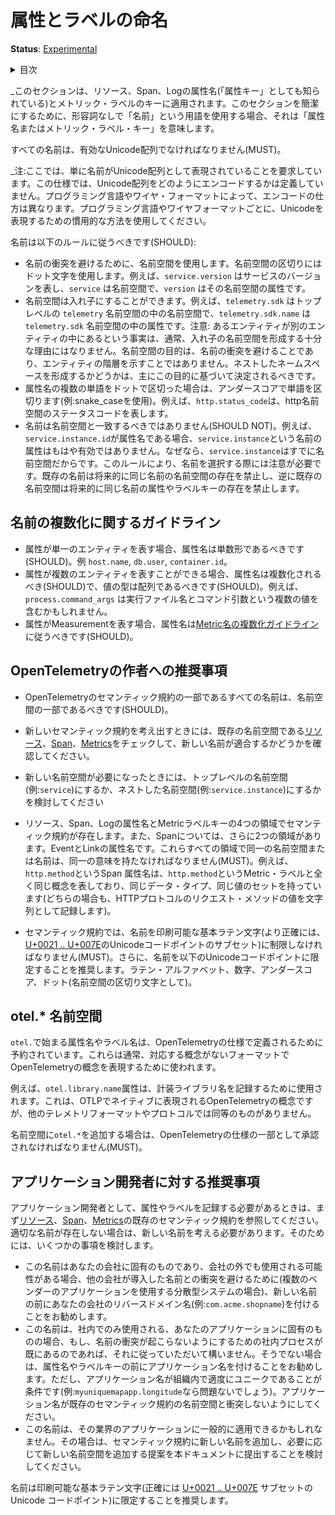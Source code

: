 <!--
# Attribute and Label Naming
-->

# 属性とラベルの命名

<!--
**Status**: [Experimental](../document-status.md)
-->

**Status**: [Experimental](../document-status.md)

<details>
<summary>
目次
</summary>


<!--
- [Name Pluralization Guidelines](#name-pluralization-guidelines)
- [Recommendations for OpenTelemetry Authors](#recommendations-for-opentelemetry-authors)
- [Recommendations for Application Developers](#recommendations-for-application-developers)
-->

- [名前の複数化に関するガイドライン](#名前の複数化に関するガイドライン)
- [Recommendations for OpenTelemetry Authors](#recommendations-for-opentelemetry-authors)
- [Recommendations for Application Developers](#recommendations-for-application-developers)


</details>

<!--
_This section applies to Resource, Span and Log attribute names (also known as
the "attribute keys") and to keys of Metric labels. For brevity within this
section when we use the term "name" without an adjective it is implied to mean
"attribute name or metric label key"._
-->

_このセクションは、リソース、Span、Logの属性名(「属性キー」としても知られている)とメトリック・ラベルのキーに適用されます。このセクションを簡潔にするために、形容詞なしで「名前」という用語を使用する場合、それは「属性名またはメトリック・ラベル・キー」を意味します。

<!--
Every name MUST be a valid Unicode sequence.
-->

すべての名前は、有効なUnicode配列でなければなりません(MUST)。

<!--
_Note: we merely require that the names are represented as Unicode sequences.
This specification does not define how exactly the Unicode sequences are
encoded. The encoding can vary from one programming language to another and from
one wire format to another. Use the idiomatic way to represent Unicode in the
particular programming language or wire format._
-->

_注:ここでは、単に名前がUnicode配列として表現されていることを要求しています。この仕様では、Unicode配列をどのようにエンコードするかは定義していません。プログラミング言語やワイヤ・フォーマットによって、エンコードの仕方は異なります。プログラミング言語やワイヤフォーマットごとに、Unicodeを表現するための慣用的な方法を使用してください。

<!--
Names SHOULD follow these rules:
-->

名前は以下のルールに従うべきです(SHOULD):

<!--
- Use namespacing to avoid name clashes. Delimit the namespaces using a dot
  character. For example `service.version` denotes the service version where
  `service` is the namespace and `version` is an attribute in that namespace.
- Namespaces can be nested. For example `telemetry.sdk` is a namespace inside
  top-level `telemetry` namespace and `telemetry.sdk.name` is an attribute
  inside `telemetry.sdk` namespace.
  Note: the fact that an entity is located within another entity is typically
  not a sufficient reason for forming nested namespaces. The purpose of a
  namespace is to avoid name clashes, not to indicate entity hierarchies. This
  purpose should primarily drive the decision about forming nested namespaces.
- For each multi-word dot-delimited component of the attribute name separate the
  words by underscores (i.e. use snake_case). For example `http.status_code`
  denotes the status code in the http namespace.
- Names SHOULD NOT coincide with namespaces. For example if
  `service.instance.id` is an attribute name then it is no longer valid to have
  an attribute named `service.instance` because `service.instance` is already a
  namespace. Because of this rule be careful when choosing names: every existing
  name prohibits existence of an equally named namespace in the future, and vice
  versa: any existing namespace prohibits existence of an equally named
  attribute or label key in the future.
-->

- 名前の衝突を避けるために、名前空間を使用します。名前空間の区切りにはドット文字を使用します。例えば、`service.version` はサービスのバージョンを表し、`service` は名前空間で、`version` はその名前空間の属性です。
- 名前空間は入れ子にすることができます。例えば、`telemetry.sdk` はトップレベルの `telemetry` 名前空間の中の名前空間で、`telemetry.sdk.name` は `telemetry.sdk` 名前空間の中の属性です。注意: あるエンティティが別のエンティティの中にあるという事実は、通常、入れ子の名前空間を形成する十分な理由にはなりません。名前空間の目的は、名前の衝突を避けることであり、エンティティの階層を示すことではありません。ネストしたネームスペースを形成するかどうかは、主にこの目的に基づいて決定されるべきです。
- 属性名の複数の単語をドットで区切った場合は、アンダースコアで単語を区切ります(例:snake_caseを使用)。例えば、`http.status_code`は、http名前空間のステータスコードを表します。
- 名前は名前空間と一致するべきではありません(SHOULD NOT)。例えば、`service.instance.id`が属性名である場合、`service.instance`という名前の属性はもはや有効ではありません。なぜなら、`service.instance`はすでに名前空間だからです。このルールにより、名前を選択する際には注意が必要です。既存の名前は将来的に同じ名前の名前空間の存在を禁止し、逆に既存の名前空間は将来的に同じ名前の属性やラベルキーの存在を禁止します。

<!--
## Name Pluralization guidelines
-->

## 名前の複数化に関するガイドライン

<!--
- When an attribute represents a single entity, the attribute name SHOULD be singular.
  Examples: `host.name`, `db.user`, `container.id`.
- When attribute can represent multiple entities, the attribute name SHOULD be pluralized
  and the value type SHOULD be an array. E.g. `process.command_args` might include multiple
  values: the executable name and command arguments.
- When an attribute represents a measurement,
  [Metric Name Pluralization Guidelines](../metrics/semantic_conventions/README.md#pluralization)
  SHOULD be followed for the attribute name.
-->

- 属性が単一のエンティティを表す場合、属性名は単数形であるべきです(SHOULD)。例 `host.name`, `db.user`, `container.id`。
- 属性が複数のエンティティを表すことができる場合、属性名は複数化されるべき(SHOULD)で、値の型は配列であるべきです(SHOULD)。例えば、`process.command_args` は実行ファイル名とコマンド引数という複数の値を含むかもしれません。
- 属性がMeasurementを表す場合、属性名は[Metric名の複数化ガイドライン](../metrics/semantic_conventions/README.md#pluralization)に従うべきです(SHOULD)。

<!--
## Recommendations for OpenTelemetry Authors
-->

## OpenTelemetryの作者への推奨事項

<!--
- All names that are part of OpenTelemetry semantic conventions SHOULD be part
  of a namespace.
- When coming up with a new semantic convention make sure to check existing
  namespaces for
  [Resources](../resource/semantic_conventions/README.md),
  [Spans](../trace/semantic_conventions/README.md),
  and
  [Metrics](../metrics/semantic_conventions/README.md)
  to see if the new name fits.
- When a new namespace is necessary consider whether it should be a top-level
  namespace (e.g. `service`) or a nested namespace (e.g. `service.instance`).
- Semantic conventions exist for four areas: for Resource, Span and Log
  attribute names as well as Metric label keys. In addition, for spans we have
  two more areas: Event and Link attribute names. Identical namespaces or names
  in all these areas MUST have identical meanings. For example the `http.method`
  span attribute name denotes exactly the same concept as the `http.method`
  metric label, has the same data type and the same set of possible values (in
  both cases it records the value of the HTTP protocol's request method as a
  string).
- Semantic conventions MUST limit names to printable Basic Latin characters
  (more precisely to
  [U+0021 .. U+007E](https://en.wikipedia.org/wiki/Basic_Latin_(Unicode_block)#Table_of_characters)
  subset of Unicode code points). It is recommended to further limit names to
  the following Unicode code points: Latin alphabet, Numeric, Underscore, Dot
  (as namespace delimiter).
-->

- OpenTelemetryのセマンティック規約の一部であるすべての名前は、名前空間の一部であるべきです(SHOULD)。
- 新しいセマンティック規約を考え出すときには、既存の名前空間である[リソース](../resource/semantic_conventions/README.md)、[Span](../trace/semantic_conventions/README.md)、[Metrics](../metrics/semantic_conventions/README.md)をチェックして、新しい名前が適合するかどうかを確認してください。
- 新しい名前空間が必要になったときには、トップレベルの名前空間(例:`service`)にするか、ネストした名前空間(例:`service.instance`)にするかを検討してください

- リソース、Span、Logの属性名とMetricラベルキーの4つの領域でセマンティック規約が存在します。また、Spanについては、さらに2つの領域があります。EventとLinkの属性名です。これらすべての領域で同一の名前空間または名前は、同一の意味を持たなければなりません(MUST)。例えば、`http.method`というSpan 属性名は、`http.method`というMetric・ラベルと全く同じ概念を表しており、同じデータ・タイプ、同じ値のセットを持っています(どちらの場合も、HTTPプロトコルのリクエスト・メソッドの値を文字列として記録します)。
- セマンティック規約では、名前を印刷可能な基本ラテン文字(より正確には、[U+0021 .. U+007E](https://en.wikipedia.org/wiki/Basic_Latin_(Unicode_block)#Table_of_characters)のUnicodeコードポイントのサブセット)に制限しなければなりません(MUST)。さらに、名前を以下のUnicodeコードポイントに限定することを推奨します。ラテン・アルファベット、数字、アンダースコア、ドット(名前空間の区切り文字として)。

<!--
## otel.* Namespace
-->

## otel.* 名前空間

<!--
Attribute and label names that start with `otel.` are reserved to be defined by
OpenTelemetry specification. These are typically used to express OpenTelemetry
concepts in formats that don't have a corresponding concept.
-->

`otel.`で始まる属性名やラベル名は、OpenTelemetryの仕様で定義されるために予約されています。これらは通常、対応する概念がないフォーマットでOpenTelemetryの概念を表現するために使われます。

<!--
For example, the `otel.library.name` attribute is used to record the
instrumentation library name, which is an OpenTelemetry concept that is natively
represented in OTLP, but does not have an equivalent in other telemetry formats
and protocols.
-->

例えば、`otel.library.name`属性は、計装ライブラリ名を記録するために使用されます。これは、OTLPでネイティブに表現されるOpenTelemetryの概念ですが、他のテレメトリフォーマットやプロトコルでは同等のものがありません。

<!--
Any additions to the `otel.*` namespace MUST be approved as part of
OpenTelemetry specification.
-->

名前空間に`otel.*`を追加する場合は、OpenTelemetryの仕様の一部として承認されなければなりません(MUST)。

<!--
## Recommendations for Application Developers
-->

## アプリケーション開発者に対する推奨事項

<!--
As an application developer when you need to record an attribute or a label
first consult existing semantic conventions for
[Resources](../resource/semantic_conventions/README.md),
[Spans](../trace/semantic_conventions/README.md),
and
[Metrics](../metrics/semantic_conventions/README.md).
If an appropriate name does not exists you will need to come up with a new name.
To do that consider a few options:
-->

アプリケーション開発者として、属性やラベルを記録する必要があるときは、まず[リソース](../resource/semantic_conventions/README.md)、[Span](../trace/semantic_conventions/README.md)、[Metrics](../metrics/semantic_conventions/README.md)の既存のセマンティック規約を参照してください。適切な名前が存在しない場合は、新しい名前を考える必要があります。そのためには、いくつかの事項を検討します。

<!--
- The name is specific to your company and may be possibly used outside the
  company as well. To avoid clashes with names introduced by other companies (in
  a distributed system that uses applications from multiple vendors) it is
  recommended to prefix the new name by your company's reverse domain name, e.g.
  `com.acme.shopname`.
- The name is specific to your application that will be used internally only. If
  you already have an internal company process that helps you to ensure no name
  clashes happen then feel free to follow it. Otherwise it is recommended to
  prefix the attribute name or label key by your application name, provided that
  the application name is reasonably unique within your organization (e.g.
  `myuniquemapapp.longitude` is likely fine). Make sure the application name
  does not clash with an existing semantic convention namespace.
- The name may be generally applicable to applications in the industry. In that
  case consider submitting a proposal to this specification to add a new name to
  the semantic conventions, and if necessary also to add a new namespace.
-->

- この名前はあなたの会社に固有のものであり、会社の外でも使用される可能性がある場合、他の会社が導入した名前との衝突を避けるために(複数のベンダーのアプリケーションを使用する分散型システムの場合)、新しい名前の前にあなたの会社のリバースドメイン名(例:`com.acme.shopname`)を付けることをお勧めします。
- この名前は、社内でのみ使用される、あなたのアプリケーションに固有のものの場合、もし、名前の衝突が起こらないようにするための社内プロセスが既にあるのであれば、それに従っていただいて構いません。そうでない場合は、属性名やラベルキーの前にアプリケーション名を付けることをお勧めします。ただし、アプリケーション名が組織内で適度にユニークであることが条件です(例:`myuniquemapapp.longitude`なら問題ないでしょう)。アプリケーション名が既存のセマンティック規約の名前空間と衝突しないようにしてください。
- この名前は、その業界のアプリケーションに一般的に適用できるかもしれなません。その場合は、セマンティック規約に新しい名前を追加し、必要に応じて新しい名前空間を追加する提案を本ドキュメントに提出することを検討してください。

<!--
It is recommended to limit names to printable Basic Latin characters
(more precisely to
[U+0021 .. U+007E](https://en.wikipedia.org/wiki/Basic_Latin_(Unicode_block)#Table_of_characters)
subset of Unicode code points).
-->

名前は印刷可能な基本ラテン文字(正確には [U+0021 .. U+007E](https://en.wikipedia.org/wiki/Basic_Latin_(Unicode_block)#Table_of_characters) サブセットの Unicode コードポイント)に限定することを推奨します。

